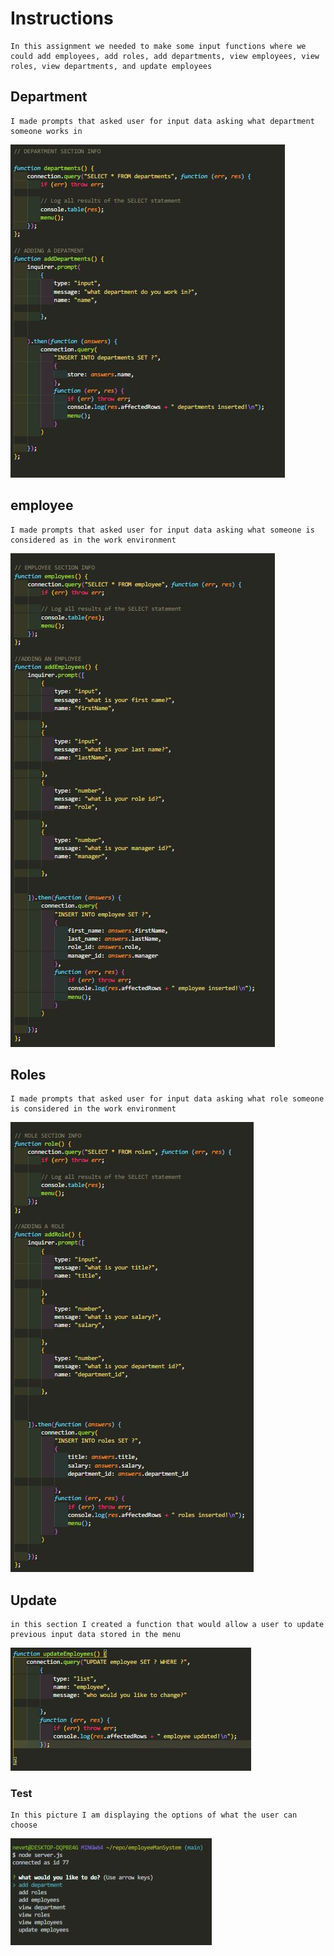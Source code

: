 

# Instructions
```
In this assignment we needed to make some input functions where we could add employees, add roles, add departments, view employees, view roles, view departments, and update employees
```

## Department

```
I made prompts that asked user for input data asking what department someone works in
```

![Getting Started](images/department.JPG)

## employee

```
I made prompts that asked user for input data asking what someone is considered as in the work environment
```
![Getting Started](images/employee.JPG)

## Roles

```
I made prompts that asked user for input data asking what role someone is considered in the work environment
```

![Getting Started](images/role.JPG)
## Update 

```
in this section I created a function that would allow a user to update previous input data stored in the menu
```
![Getting Started](images/update.JPG)
### Test
```
In this picture I am displaying the options of what the user can choose
```
![Getting Started](images/test.JPG)